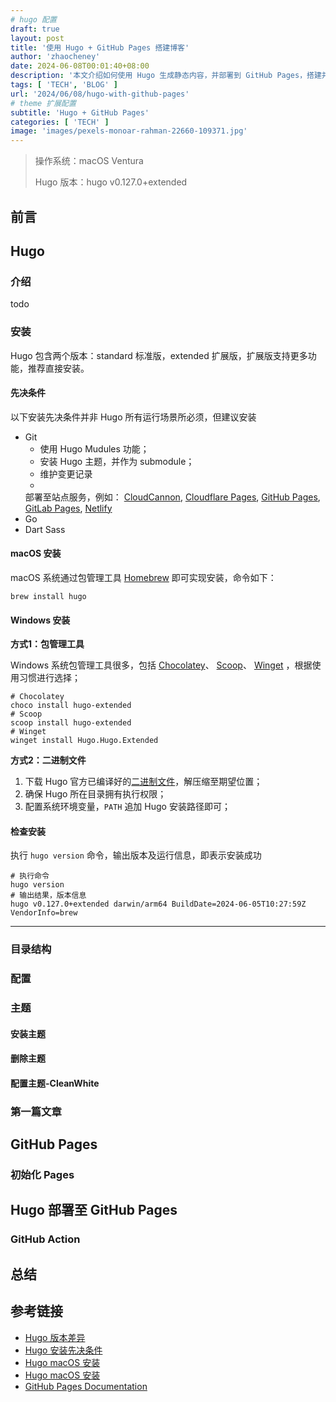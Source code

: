 ```yaml
---
# hugo 配置
draft: true
layout: post
title: '使用 Hugo + GitHub Pages 搭建博客'
author: 'zhaocheney'
date: 2024-06-08T00:01:40+08:00
description: '本文介绍如何使用 Hugo 生成静态内容，并部署到 GitHub Pages，搭建并管理自己的博客'
tags: [ 'TECH', 'BLOG' ]
url: '2024/06/08/hugo-with-github-pages'
# theme 扩展配置
subtitle: 'Hugo + GitHub Pages'
categories: [ 'TECH' ]
image: 'images/pexels-monoar-rahman-22660-109371.jpg'
---
```



> 操作系统：macOS Ventura
>
> Hugo 版本：hugo v0.127.0+extended

## 前言

## Hugo

### 介绍

todo

### 安装

Hugo 包含两个版本：standard 标准版，extended 扩展版，扩展版支持更多功能，推荐直接安装。

#### 先决条件

以下安装先决条件并非 Hugo 所有运行场景所必须，但建议安装

- Git
    - 使用 Hugo Mudules 功能；
    - 安装 Hugo 主题，并作为 submodule；
    - 维护变更记录
    -
    部署至站点服务，例如： [CloudCannon](https://cloudcannon.com/), [Cloudflare Pages](https://pages.cloudflare.com/), [GitHub Pages](https://pages.github.com/), [GitLab Pages](https://docs.gitlab.com/ee/user/project/pages/), [Netlify](https://www.netlify.com/)
- Go
- Dart Sass

#### macOS 安装

macOS 系统通过包管理工具 [Homebrew](https://brew.sh/) 即可实现安装，命令如下：

```shell
brew install hugo
```

#### Windows 安装

**方式1：包管理工具**

Windows
系统包管理工具很多，包括 [Chocolatey](https://chocolatey.org/)、 [Scoop](https://scoop.sh/)、 [Winget](https://learn.microsoft.com/en-us/windows/package-manager/)
，根据使用习惯进行选择；

```shell
# Chocolatey
choco install hugo-extended
# Scoop
scoop install hugo-extended
# Winget
winget install Hugo.Hugo.Extended
```

**方式2：二进制文件**

1. 下载 Hugo 官方已编译好的[二进制文件](https://github.com/gohugoio/hugo/releases/latest)，解压缩至期望位置；
2. 确保 Hugo 所在目录拥有执行权限；
3. 配置系统环境变量，`PATH` 追加 Hugo 安装路径即可；

#### 检查安装

执行 `hugo version` 命令，输出版本及运行信息，即表示安装成功

```shell
# 执行命令
hugo version
# 输出结果，版本信息
hugo v0.127.0+extended darwin/arm64 BuildDate=2024-06-05T10:27:59Z VendorInfo=brew
```

------

### 目录结构

### 配置

### 主题

#### 安装主题

#### 删除主题

#### 配置主题-CleanWhite

### 第一篇文章

## GitHub Pages

### 初始化 Pages

## Hugo 部署至 GitHub Pages

### GitHub Action

## 总结

## 参考链接

- [Hugo 版本差异](https://gohugo.io/installation/macos/#editions)
- [Hugo 安装先决条件](https://gohugo.io/installation/macos/#prerequisites)
- [Hugo macOS 安装](https://gohugo.io/installation/macos/)
- [Hugo macOS 安装](https://gohugo.io/installation/windows/)
- [GitHub Pages Documentation](https://pages.github.com/)